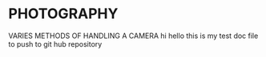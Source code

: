 # PHOTOGRAPHY
VARIES METHODS OF HANDLING A CAMERA
hi hello this is my test doc file to push to git hub repository